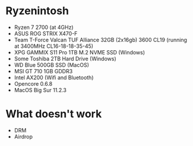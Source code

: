 # Ryzenintosh

- Ryzen 7 2700 (at 4GHz)
- ASUS ROG STRIX X470-F
- Team T-Force Valcan TUF Alliance 32GB (2x16gb) 3600 CL19 (running at 3400MHz CL16-18-18-35-45)
- XPG GAMMIX S11 Pro 1TB M.2 NVME SSD (Windows)
- Some Toshiba 2TB Hard Drive (Windows)
- WD Blue 500GB SSD (MacOS)
- MSI GT 710 1GB GDDR3
- Intel AX200 (Wifi and Bluetooth)
- Opencore 0.6.8
- MacOS Big Sur 11.2.3

# What doesn't work

- DRM
- Airdrop

